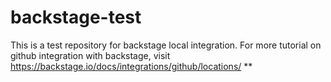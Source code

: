 # backstage-test
This is a test repository for backstage local integration.
For more tutorial on github integration with backstage, visit https://backstage.io/docs/integrations/github/locations/
**
